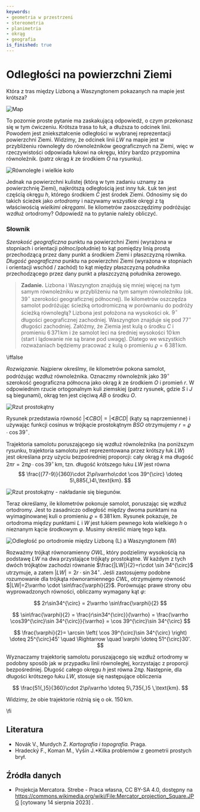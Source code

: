 ```yaml
---
keywords:
- geometria w przestrzeni
- stereometria
- planimetria
- okrąg
- geografia
is_finished: true
---
```



# Odległości na powierzchni Ziemi

Która z tras między Lizboną a Waszyngtonem pokazanych na mapie jest krótsza?

![Map](08_mapa.jpg)

To pozornie proste pytanie ma zaskakującą odpowiedź, o czym przekonasz się w tym ćwiczeniu.
Krótsza trasa to łuk, a dłuższa to odcinek linii.
Powodem jest zniekształcenie odległości w wybranej reprezentacji powierzchni Ziemi.
Widzimy, że odcinek linii $LW$ na mapie jest w przybliżeniu równoległy do równoleżników geograficznych na Ziemi,
więc w rzeczywistości odpowiada łukowi na okręgu, który bardzo przypomina równoleżnik.
(patrz okrąg $k$ ze środkiem $O$ na rysunku).

![Równoległe i wielkie koło](math4you_00008_01.jpg)

Jednak na powierzchni kulistej (którą w tym zadaniu uznamy za powierzchnię Ziemi), najkrótszą odległością jest inny łuk. Łuk ten jest częścią okręgu $h$, którego środkiem $C$ jest środek Ziemi.
Odnosimy się do takich ścieżek jako *ortodromy* i nazywamy wszystkie okręgi z tą właściwością *wielkimi okręgami*.
Ile kilometrów zaoszczędzimy podróżując wzdłuż ortodromy?
Odpowiedź na to pytanie należy obliczyć.

### Słownik
*Szerokość geograficzna* punktu na powierzchni Ziemi (wyrażona w stopniach i orientacji północ/południe) to kąt pomiędzy linią prostą przechodzącą przez dany punkt a środkiem Ziemi i płaszczyzną równika.
*Długość geograficzna* punktu na powierzchni Ziemi (wyrażona w stopniach i orientacji wschód / zachód) to kąt między płaszczyzną południka przechodzącego przez dany punkt a płaszczyzną południka zerowego.

> **Zadanie.** Lizbona i Waszyngton znajdują się mniej więcej na tym samym równoleżniku
> w przybliżeniu na tym samym równoleżniku (ok. $39^{\circ}$ szerokości geograficznej północnej).
> Ile kilometrów oszczędza samolot podróżując
> ścieżką ortodromiczną w porównaniu do podróży ścieżką równoległą?
> Lizbona jest położona na wysokości ok. $9^{\circ}$ długości geograficznej zachodniej.
> Waszyngton znajduje się pod $77^{\circ}$ długości zachodniej.
> Załóżmy, że Ziemia jest kulą o środku $C$ i promieniu
> $6\,371\,\text{km}$ i że samolot leci na średniej wysokości
> $10\,\text{km}$ (start i lądowanie nie są brane pod uwagę).
> Dlatego we wszystkich rozważaniach będziemy pracować z kulą o promieniu
> $\varrho=6\,381\,\text{km}$.

\iffalse

*Rozwiązanie.* Najpierw określmy, ile kilometrów pokona samolot, podróżując wzdłuż równoleżnika.
Oznaczmy równoleżnik jako $39^{\circ}$ szerokość geograficzna północna jako okrąg $k$ ze środkiem $O$ i promień $r$. 
W odpowiednim rzucie ortogonalnym kuli ziemskiej (patrz rysunek, gdzie $S$ i $J$ są biegunami),
okrąg ten jest cięciwą $AB$ o środku $O$.

![Rzut prostokątny](math4you_00008_02.jpg)

Rysunek przedstawia równość 
$\lvert\sphericalangle CBO\rvert = \lvert\sphericalangle BCD\rvert$ 
(kąty są naprzemienne) i używając funkcji cosinus
w trójkącie prostokątnym $BSO$ otrzymujemy $r=\varrho\cdot \cos 39^{\circ}$.

Trajektoria samolotu poruszającego się wzdłuż równoleżnika (na poniższym rysunku,
trajektoria samolotu jest reprezentowana przez krótszy łuk $LW$)
jest określana przy użyciu bezpośredniej proporcji: cały okrąg $k$ ma długość
$2\pi r =2\pi\varrho\cdot\cos 39^{\circ} \,\text{km}$,
tzn. długość krótszego łuku $LW$ jest równa
$$
\frac{(77-9)}{360}\cdot 2\pi\varrho\cdot \cos 39^{\circ} \doteq 5\,885{,}4\,\text{km}.
$$

![Rzut prostokątny - nakładanie się biegunów.](math4you_00008_03.jpg)

Teraz określamy, ile kilometrów pokonuje samolot, poruszając się wzdłuż ortodromy.
Jest to zasadniczo odległość między dwoma punktami na wyimaginowanej kuli o promieniu $\varrho=6\,381\,\text{km}$.
Rysunek pokazuje, że ortodroma między punktami $L$ i $W$ jest łukiem pewnego koła wielkiego $h$ o nieznanym kącie środkowym $\varphi$.
Musimy określić miarę tego kąta.

![Odległość po ortodromie między Lizboną (L) a Waszyngtonem (W)](math4you_00008_04.jpg)

Rozważmy trójkąt równoramienny $OWL$,
który podzielimy wysokością na podstawę $LW$ na dwa przystające trójkąty prostokątne.
W każdym z tych dwóch trójkątów zachodzi równanie $\frac{|LW|}{2}=r\cdot \sin 34^{\circ}$ utrzymuje,
a zatem $|LW|=2r\cdot\sin 34^{\circ}$. 
Jeśli zastosujemy podobne rozumowanie dla trójkąta równoramiennego $CWL$,
otrzymujemy równość $|LW|=2\varrho \cdot \sin\frac{\varphi}{2}$. 
Porównując prawe strony obu wyprowadzonych równości,
obliczamy wymagany kąt $\varphi$:

$$
2r\sin34^{\circ} = 2\varrho \sin\frac{\varphi}{2}
$$

$$
\sin\frac{\varphi}{2} = \frac{r\sin34^{\circ}}{\varrho}
= \frac{\varrho \cos39^{\circ}\sin 34^{\circ}}{\varrho} = \cos 39^{\circ}\sin 34^{\circ}
$$

$$
\frac{\varphi}{2}= \arcsin \left( \cos 39^{\circ}\sin 34^{\circ} \right) \doteq 25^{\circ}45' \quad \Rightarrow \quad \varphi \doteq 51^{\circ}30'.
$$

Wyznaczamy trajektorię samolotu poruszającego się wzdłuż ortodromy w podobny sposób
jak w przypadku linii równoległej, korzystając z proporcji bezpośredniej.
Długość całego okręgu $h$ jest równa $2\pi\varrho$.
Następnie, dla długości krótszego łuku $LW$, stosuje się następujące obliczenia

$$
\frac{51{,}5}{360}\cdot 2\pi\varrho \doteq 5\,735{,}5 \,\text{km}.
$$

Widzimy, że obie trajektorie różnią się o ok. $150 \,\text{km}$.

\fi

## Literatura
* Novák V., Murdych Z. *Kartografia i topografia.* Praga.
* Hradecký F., Koman M., Vyšín J.*Kilka problemów z geometrii prostych brył.


## Źródła danych
* Projekcja Mercatora. Strebe - Praca własna, CC BY-SA 4.0, dostępny na <https://commons.wikimedia.org/wiki/File:Mercator_projection_Square.JPG> [cytowany 14 sierpnia 2023] .

